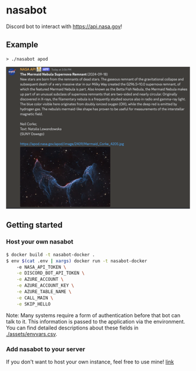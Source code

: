 # nasabot

Discord bot to interact with https://api.nasa.gov!

## Example

```
> ./nasabot apod 
```

![alt text](assets/example.png)

## Getting started

### Host your own nasabot

```bash
$ docker build -t nasabot-docker .
$ env $(cat .env | xargs) docker run -t nasabot-docker
    -e NASA_API_TOKEN \
    -e DISCORD_BOT_API_TOKEN \
    -e AZURE_ACCOUNT \
    -e AZURE_ACCOUNT_KEY \
    -e AZURE_TABLE_NAME \
    -e CALL_MAIN \
    -e SKIP_HELLO
```

Note: Many systems require a form of authentication before that bot can talk to it. This
information is passed to the application via the environment. You can find detailed
descriptions about these fields in [./assets/envvars.csv](envvars.csv).

### Add nasabot to your server 

If you don't want to host your own instance, feel free to use mine!
[link](https://discord.com/oauth2/authorize?client_id=701258422498099200)
